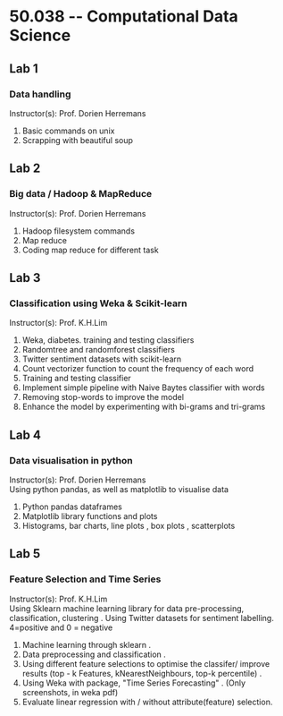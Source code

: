# 50.038 -- Computational Data Science

## Lab 1 
### Data handling
Instructor(s): Prof. Dorien Herremans  
1. Basic commands on unix
2. Scrapping with beautiful soup

## Lab 2
### Big data / Hadoop & MapReduce
Instructor(s): Prof. Dorien Herremans  
1. Hadoop filesystem commands
2. Map reduce
3. Coding map reduce for different task

## Lab 3
### Classification using Weka & Scikit-learn
Instructor(s): Prof. K.H.Lim
1. Weka, diabetes. training and testing classifiers
2. Randomtree and randomforest classifiers
3. Twitter sentiment datasets with scikit-learn
4. Count vectorizer function to count the frequency of each word
5. Training and testing classifier
6. Implement simple pipeline with Naive Baytes classifier with words
7. Removing stop-words to improve the model
8. Enhance the model by experimenting with bi-grams and tri-grams

## Lab 4
### Data visualisation in python
Instructor(s): Prof. Dorien Herremans  
Using python pandas, as well as matplotlib to visualise data
1. Python pandas dataframes
2. Matplotlib library functions and plots
3. Histograms, bar charts, line plots , box plots , scatterplots
## Lab 5
### Feature Selection and Time Series
Instructor(s): Prof. K.H.Lim   
Using Sklearn machine learning library for data pre-processing, classification, clustering . 
Using Twitter datasets for sentiment labelling. 4=positive and 0 = negative

1. Machine learning through sklearn . 
2. Data preprocessing and classification . 
3. Using different feature selections to optimise the classifer/ improve results (top - k Features, kNearestNeighbours, top-k percentile) . 
4. Using Weka with package, "Time Series Forecasting" . (Only screenshots, in weka pdf)
5. Evaluate linear regression with / without attribute(feature) selection.  
